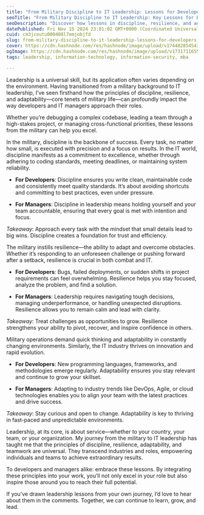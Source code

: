 ```yaml
---
title: "From Military Discipline to IT Leadership: Lessons for Developers and Managers"
seoTitle: "From Military Discipline to IT Leadership: Key Lessons for Developers"
seoDescription: "Discover how lessons in discipline, resilience, and adaptability from military service can empower developers and IT managers to excel in leadership roles."
datePublished: Fri Nov 15 2024 23:01:02 GMT+0000 (Coordinated Universal Time)
cuid: cm3jceutu000408l7emjobjfd
slug: from-military-discipline-to-it-leadership-lessons-for-developers-and-managers
cover: https://cdn.hashnode.com/res/hashnode/image/upload/v1744828545437/2cdad349-eb8d-428e-bd4d-a4a6e2d6f960.png
ogImage: https://cdn.hashnode.com/res/hashnode/image/upload/v1731711655008/6bfb5ffd-e624-4f5b-88f4-4c77439db1b6.png
tags: leadership, information-technology, information-security, mba

---
```


Leadership is a universal skill, but its application often varies depending on the environment. Having transitioned from a military background to IT leadership, I’ve seen firsthand how the principles of discipline, resilience, and adaptability—core tenets of military life—can profoundly impact the way developers and IT managers approach their roles.

Whether you’re debugging a complex codebase, leading a team through a high-stakes project, or managing cross-functional priorities, these lessons from the military can help you excel.

In the military, discipline is the backbone of success. Every task, no matter how small, is executed with precision and a focus on results. In the IT world, discipline manifests as a commitment to excellence, whether through adhering to coding standards, meeting deadlines, or maintaining system reliability.

* **For Developers**: Discipline ensures you write clean, maintainable code and consistently meet quality standards. It’s about avoiding shortcuts and committing to best practices, even under pressure.
    
* **For Managers**: Discipline in leadership means holding yourself and your team accountable, ensuring that every goal is met with intention and focus.
    

*Takeaway*: Approach every task with the mindset that small details lead to big wins. Discipline creates a foundation for trust and efficiency.

The military instills resilience—the ability to adapt and overcome obstacles. Whether it’s responding to an unforeseen challenge or pushing forward after a setback, resilience is crucial in both combat and IT.

* **For Developers**: Bugs, failed deployments, or sudden shifts in project requirements can feel overwhelming. Resilience helps you stay focused, analyze the problem, and find a solution.
    
* **For Managers**: Leadership requires navigating tough decisions, managing underperformance, or handling unexpected disruptions. Resilience allows you to remain calm and lead with clarity.
    

*Takeaway*: Treat challenges as opportunities to grow. Resilience strengthens your ability to pivot, recover, and inspire confidence in others.

Military operations demand quick thinking and adaptability in constantly changing environments. Similarly, the IT industry thrives on innovation and rapid evolution.

* **For Developers**: New programming languages, frameworks, and methodologies emerge regularly. Adaptability ensures you stay relevant and continue to grow your skillset.
    
* **For Managers**: Adapting to industry trends like DevOps, Agile, or cloud technologies enables you to align your team with the latest practices and drive success.
    

*Takeaway*: Stay curious and open to change. Adaptability is key to thriving in fast-paced and unpredictable environments.

Leadership, at its core, is about service—whether to your country, your team, or your organization. My journey from the military to IT leadership has taught me that the principles of discipline, resilience, adaptability, and teamwork are universal. They transcend industries and roles, empowering individuals and teams to achieve extraordinary results.

To developers and managers alike: embrace these lessons. By integrating these principles into your work, you’ll not only excel in your role but also inspire those around you to reach their full potential.

If you’ve drawn leadership lessons from your own journey, I’d love to hear about them in the comments. Together, we can continue to learn, grow, and lead.